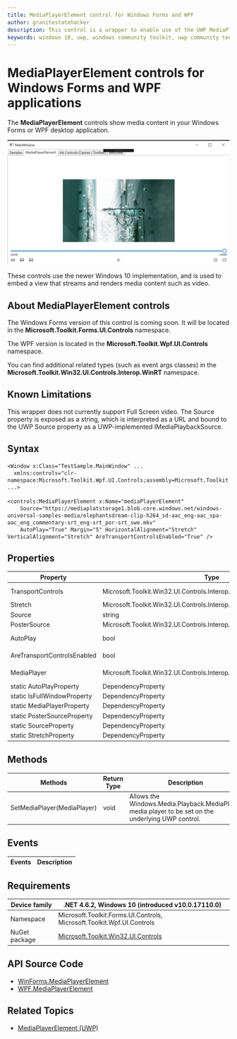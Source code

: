 ```yaml
---
title: MediaPlayerElement control for Windows Forms and WPF
author: granitestatehacker
description: This control is a wrapper to enable use of the UWP MediaPlayerElement control in Windows Forms or WPF.
keywords: windows 10, uwp, windows community toolkit, uwp community toolkit, uwp toolkit, MediaPlayerElement, Windows Forms, WPF
---
```


# MediaPlayerElement controls for Windows Forms and WPF applications

The **MediaPlayerElement** controls show media content in your Windows Forms or WPF desktop application.

![Web View Samples](../resources/images/Controls/MediaPlayerElement.png)

These controls use the newer Windows 10 implementation, and is used to embed a view that streams and renders media content such as video.  

## About MediaPlayerElement controls

The Windows Forms version of this control is coming soon. It will be located in the **Microsoft.Toolkit.Forms.UI.Controls** namespace. 

The WPF version is located in the **Microsoft.Toolkit.Wpf.UI.Controls** namespace. 

You can find additional related types (such as event args classes) in the **Microsoft.Toolkit.Win32.UI.Controls.Interop.WinRT** namespace.

## Known Limitations
This wrapper does not currently support Full Screen video.  The Source property is exposed as a string, which is interpreted as a URL and bound to the UWP Source property as a UWP-implemented IMediaPlaybackSource.

## Syntax
```xaml
<Window x:Class="TestSample.MainWindow" ...
  xmlns:controls="clr-namespace:Microsoft.Toolkit.Wpf.UI.Controls;assembly=Microsoft.Toolkit.Wpf.UI.Controls"
...>

<controls:MediaPlayerElement x:Name="mediaPlayerElement" 
    Source="https://mediaplatstorage1.blob.core.windows.net/windows-universal-samples-media/elephantsdream-clip-h264_sd-aac_eng-aac_spa-aac_eng_commentary-srt_eng-srt_por-srt_swe.mkv"
    AutoPlay="True" Margin="5" HorizontalAlignment="Stretch"  VerticalAlignment="Stretch" AreTransportControlsEnabled="True" />
```

## Properties

| Property | Type | Description |
| -- | -- | -- |
| TransportControls | Microsoft.Toolkit.Win32.UI.Controls.Interop.WinRT.MediaTransportControls | Wrapper for Windows.UI.Xaml.Controls.MediaTransportControls |
| Stretch | Microsoft.Toolkit.Win32.UI.Controls.Interop.WinRT.Stretch | Wrapper for Windows.UI.Xaml.Media.Stretch |
| Source | string | Url for media to present. |
| PosterSource | Microsoft.Toolkit.Win32.UI.Controls.Interop.WinRT | Wrapper for Windows.UI.Xaml.Media.ImageSource |
| AutoPlay | bool | Gets or sets if the media should start immediately on initialization or not. |
| AreTransportControlsEnabled | bool | Gets or sets if the media control (pause, play, et al) should be shown. |
| MediaPlayer | Microsoft.Toolkit.Win32.UI.Controls.Interop.WinRT.MediaPlayer | Wrapper for Windows.Media.Playback.MediaPlayer || static AreTransportControlsEnabledProperty | DependencyProperty | DependencyProperty for AreTransportControlsEnabled |
| static AutoPlayProperty | DependencyProperty | DependencyProperty for AutoPlay property |
| static IsFullWindowProperty | DependencyProperty | DependencyProperty for IsFullWindow property |
| static MediaPlayerProperty | DependencyProperty | DependencyProperty for MediaPlayer property |
| static PosterSourceProperty | DependencyProperty | DependencyProperty for PosterSource property |
| static SourceProperty | DependencyProperty | DependencyProperty for Source property |
| static StretchProperty | DependencyProperty | DependencyProperty for Stretch property |

## Methods


| Methods | Return Type | Description |
| -- | -- | -- |
| SetMediaPlayer(MediaPlayer) | void | Allows the  Windows.Media.Playback.MediaPlayer media player to be set on the underlying UWP control. |

## Events

| Events | Description |
| -- | -- |


## Requirements

| Device family | .NET 4.6.2, Windows 10 (introduced v10.0.17110.0) |
| -- | -- |
| Namespace | Microsoft.Toolkit.Forms.UI.Controls, Microsoft.Toolkit.Wpf.UI.Controls |
| NuGet package | [Microsoft.Toolkit.Win32.UI.Controls](https://www.nuget.org/packages/Microsoft.Toolkit.Win32.UI.Controls/) |

## API Source Code

- [WinForms.MediaPlayerElement](https://github.com/Microsoft/WindowsCommunityToolkit/tree/master/Microsoft.Toolkit.Win32/Microsoft.Toolkit.Win32.UI.Controls/WinForms/MediaPlayerElement)
- [WPF.MediaPlayerElement](https://github.com/Microsoft/WindowsCommunityToolkit/tree/master/Microsoft.Toolkit.Win32/Microsoft.Toolkit.Win32.UI.Controls/WPF/MediaPlayerElement)


## Related Topics

- [MediaPlayerElement (UWP)](https://docs.microsoft.com/en-us/uwp/api/Windows.UI.Xaml.Controls.MediaPlayerElement)
